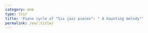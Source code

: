 ```yaml
---
category: one
type: tvir
title: 'Piano cycle of "Six jazz pieces": " A haunting melody"'
permalink: /en/:title/
---
```


